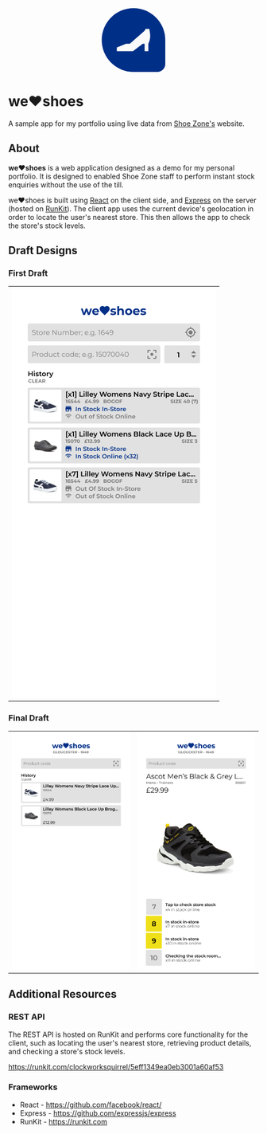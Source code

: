 <center>
    <img
        src="./images/icon.png"
        alt="we♥shoes logo"
        width="128"
        style="margin-top: 3rem; border-radius: 100% 100% 2rem"
    />
</center>

# we♥shoes
A sample app for my portfolio using live data from [Shoe Zone's](https://shoezone.com) website.

## About
**we♥shoes** is a web application designed as a demo for my personal portfolio. It is designed to enabled Shoe Zone staff to perform instant stock enquiries without the use of the till.

we♥shoes is built using [React](https://github.com/facebook/react/) on the client side, and [Express](https://github.com/expressjs/express) on the server (hosted on [RunKit](https://runkit.com)). The client app uses the current device's geolocation in order to locate the user's nearest store. This then allows the app to check the store's stock levels.

## Draft Designs
### First Draft
| |
|-|
| ![Home](./images/figma-home-first.png) |

### Final Draft
| | |
|-|-|
| ![Home](./images/figma-home.png) | ![Details](./images/figma-details.png) |

## Additional Resources
### REST API
The REST API is hosted on RunKit and performs core functionality for the client, such as locating the user's nearest store, retrieving product details, and checking a store's stock levels.

https://runkit.com/clockworksquirrel/5eff1349ea0eb3001a60af53

### Frameworks
* React - https://github.com/facebook/react/
* Express - https://github.com/expressjs/express
* RunKit - https://runkit.com
